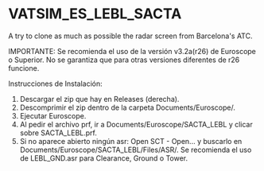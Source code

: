 # VATSIM_ES_LEBL_SACTA
A try to clone as much as possible the radar screen from Barcelona's ATC.

IMPORTANTE: Se recomienda el uso de la versión v3.2a(r26) de Euroscope o Superior. No se garantiza que para otras versiones diferentes de r26 funcione.

Instrucciones de Instalación: 
1. Descargar el zip que hay en Releases (derecha).
2. Descomprimir el zip dentro de la carpeta Documents/Euroscope/.
3. Ejecutar Euroscope.
4. Al pedir el archivo prf, ir a Documents/Euroscope/SACTA_LEBL y clicar sobre SACTA_LEBL.prf.
5. Si no aparece abierto ningún asr: Open SCT - Open... y buscarlo en Documents/Euroscope/SACTA_LEBL/Files/ASR/. Se recomienda el uso de LEBL_GND.asr para Clearance, Ground o Tower.
